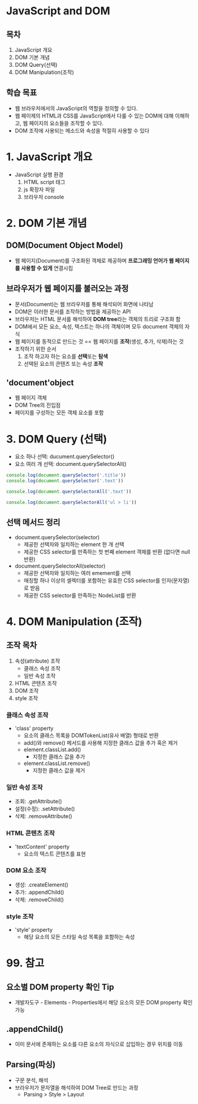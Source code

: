 # JavaScript and DOM
## 목차
1. JavaScript 개요
2. DOM 기본 개념
3. DOM Query(선택)
4. DOM Manipulation(조작)
## 학습 목표
* 웹 브라우저에서의 JavaScript의 역할을 정의할 수 있다.
* 웹 페이제의 HTML과 CSS를 JavaScript에서 다룰 수 있는 DOM에 대해 이해하고, 웹 페이지의 요소들을 조작할 수 있다.
* DOM 조작에 사용되는 메소드와 속성을 적절히 사용할 수 있다
# 1. JavaScript 개요
* JavaScript 실행 환경
  1. HTML script 태그
  2. js 확장자 파일
  3. 브라우저 console

# 2. DOM 기본 개념
## DOM(Document Object Model)
* 웹 페이지(Document)를 구조화된 객체로 제공하며 **프로그래밍 언어가 웹 페이지를 사용할 수 있게** 연결시킴
## 브라우저가 웹 페이지를 불러오는 과정
* 문서(Document)는 웹 브라우저를 통해 해석되어 화면에 나타남
* DOM은 이러한 문서를 조작하는 방법을 제공하는 API
* 브라우저는 HTML 문서를 해석하여 **DOM tree**라는 객체의 트리로 구조화 함
* DOM에서 모든 요소, 속성, 텍스트는 하나의 객체이며 모두 document 객체의 자식
* 웹 페이지를 동적으로 만드는 것 == 웹 페이지를 **조작**(생성, 추가, 삭제)하는 것
* 조작하기 위한 순서
  1. 조작 하고자 하는 요소를 **선택**또는 **탐색**
  2. 선택된 요소의 콘텐츠 또는 속성 **조작**
## 'document'object
* 웹 페이지 객체
* DOM Tree의 진입점
* 페이지를 구성하는 모든 객체 요소를 포함

# 3. DOM Query (선택)
* 요소 하나 선택: ducument.querySelector()
* 요소 여러 개 선택: document.querySelectorAll()
```js
console.log(document.querySelector('.title'))
console.log(document.querySelector('.text'))

console.log(document.querySelectorAll('.text'))

console.log(document.querySelectorAll('ul > li'))
```
## 선택 메서드 정리
* document.querySelector(selector)
  * 제공한 선택자와 일치하는 element 한 개 선택
  * 제공한 CSS selector를 만족하는 첫 번째 element 객체를 반환 (없다면 null 반환)
* document.querySelectorAll(selector)
  * 제공한 선택자와 일치하는 여러 emement를 선택
  * 매칭할 하나 이상의 셀렉터를 포함하는 유효한 CSS selector를 인자(문자열)로 받음
  * 제공한 CSS selector를 만족하는 NodeList를 반환

# 4. DOM Manipulation (조작)
## 조작 목차
1. 속성(attribute) 조작
    * 클래스 속성 조작
    * 일반 속성 조작
2. HTML 콘텐츠 조작
3. DOM 조작
4. style 조작
### 클래스 속성 조작
* 'class' property
  * 요소의 클래스 목록을 DOMTokenList(유사 배열) 형태로 반환
  * add()와 remove() 메서드를 사용해 지정한 클래스 값을 추가 혹은 제거
  * element.classList.add()
    * 지정한 클래스 값을 추가
  * element.classList.remove()
    * 지정한 클래스 값을 제거
### 일반 속성 조작
* 조회: .getAttribute()
* 설정(수정): .setAttribute()
* 삭제: .removeAttribute()
### HTML 콘텐츠 조작
* 'textContent' property
  * 요소의 텍스트 콘텐츠를 표현
### DOM 요소 조작
* 생성: .createElement()
* 추가: .appendChild()
* 삭제: .removeChild()
### style 조작
* 'style' property
  * 해당 요소의 모든 스타일 속성 목록을 포함하는 속성

# 99. 참고
## 요소별 DOM property 확인 Tip
* 개발자도구 - Elements - Properties에서 해당 요소의 모든 DOM property 확인 가능
## .appendChild()
* 이미 문서에 존재하는 요소를 다른 요소의 자식으로 삽입하는 경우 위치를 이동
## Parsing(파싱)
* 구문 분석, 해석
* 브라우저가 문자열을 해석하여 DOM Tree로 만드는 과정
  * Parsing > Style > Layout
